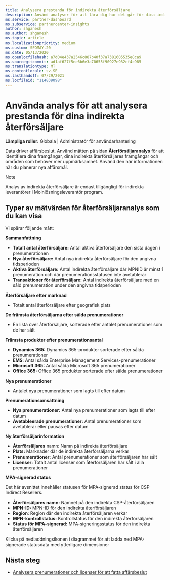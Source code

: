 ```yaml
---
title: Analysera prestanda för indirekta återförsäljare
description: Använd analyser för att lära dig hur det går för dina indirekta återförsäljare, både deras framgångar och områden som kan behöva mer uppmärksamhet.
ms.service: partner-dashboard
ms.subservice: partnercenter-insights
author: shganesh
ms.author: shganesh
ms.topic: article
ms.localizationpriority: medium
ms.custom: SEOMAY.20
ms.date: 05/13/2020
ms.openlocfilehash: a7d04e437a2546c887b40f37a7381605535e8ca9
ms.sourcegitcommit: ad1af627f5ee6b6e3a70655f90927e932cf4c985
ms.translationtype: MT
ms.contentlocale: sv-SE
ms.lasthandoff: 07/29/2021
ms.locfileid: "114839098"
---
```

# <a name="use-analytics-to-analyze-the-performance-of-your-indirect-resellers"></a>Använda analys för att analysera prestanda för dina indirekta återförsäljare

**Lämpliga roller:** Globala | Administratör för användarhantering


Data driver affärsbeslut. Använd måtten på sidan **Återförsäljaranalys** för att identifiera dina framgångar, dina indirekta återförsäljares framgångar och områden som behöver mer uppmärksamhet. Använd den här informationen när du planerar nya affärsmål.

> [!NOTE]
> Analys av indirekta återförsäljare är endast tillgängligt för indirekta leverantörer i Molnlösningsleverantör program.

## <a name="types-of-reseller-analytics-metrics-you-can-view"></a>Typer av mätvärden för återförsäljaranalys som du kan visa

Vi spårar följande mått:

**Sammanfattning**  
 - **Totalt antal återförsäljare:** Antal aktiva återförsäljare den sista dagen i prenumerationen  
 - **Nya återförsäljare:** Antal nya indirekta återförsäljare för den angivna tidsperioden  
 - **Aktiva återförsäljare:** Antal indirekta återförsäljare där MPNID är minst 1 prenumeration och där prenumerationsstatusen inte avetablerar  
 - **Transaktioner för återförsäljare:** Antal indirekta återförsäljare med en såld prenumeration under den angivna tidsperioden  

**Återförsäljare efter marknad**  
 - Totalt antal återförsäljare efter geografisk plats  

**De främsta återförsäljarna efter sålda prenumerationer**
 - En lista över återförsäljare, sorterade efter antalet prenumerationer som de har sålt  

**Främsta produkter efter prenumerationsantal**  
 - **Dynamics 365:** Dynamics 365-produkter sorterade efter sålda prenumerationer  
 - **EMS**: Antal sålda Enterprise Management Services-prenumerationer  
 - **Microsoft 365:** Antal sålda Microsoft 365 prenumerationer  
 - **Office 365:** Office 365 produkter sorterade efter sålda prenumerationer  

**Nya prenumerationer**  
 - Antalet nya prenumerationer som lagts till efter datum  

**Prenumerationsomsättning**  
 - **Nya prenumerationer:** Antal nya prenumerationer som lagts till efter datum  
 - **Avetableerade prenumerationer:** Antal prenumerationer som avetablerar eller pausas efter datum  

**Ny återförsäljarinformation**  
 - **Återförsäljares** namn: Namn på indirekta återförsäljare  
 - **Plats:** Marknader där de indirekta återförsäljarna verkar  
 - **Prenumerationer:** Antal prenumerationer som återförsäljaren har sålt  
 - **Licenser:** Totalt antal licenser som återförsäljaren har sålt i alla prenumerationer  

**MPA-signerad status**

Det här avsnittet innehåller statusen för MPA-signerad status för CSP Indirect Resellers.

 - **Återförsäljares namn:** Namnet på den indirekta CSP-återförsäljaren
 - **MPN-ID:** MPN-ID för den indirekta återförsäljaren
 - **Region**: Region där den indirekta återförsäljaren verkar
 - **MPN-kontrollstatus:** Kontrollstatus för den indirekta återförsäljaren
 - **Status för MPA-signerad:** MPA-signeringsstatus för den indirekta återförsäljaren

Klicka på nedladdningsikonen i diagrammet för att ladda ned MPA-signerade statusdata med ytterligare dimensioner
  
## <a name="next-steps"></a>Nästa steg

- [Analysera prenumerationer och licenser för att fatta affärsbeslut](analyze-subscriptions-licenses.md)
